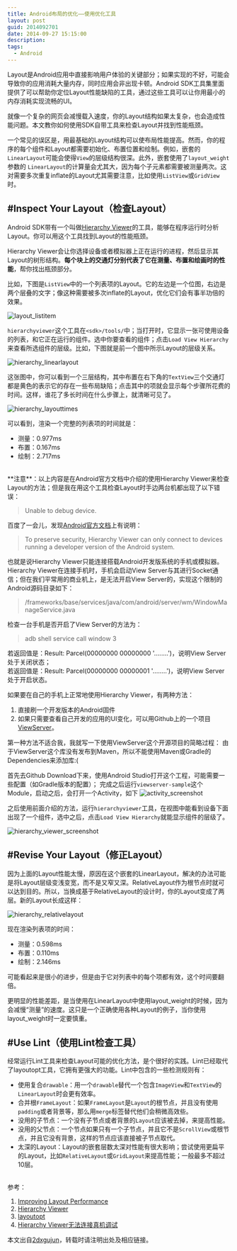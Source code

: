 ```yaml
---
title: Android布局的优化——使用优化工具
layout: post
guid: 2014092701
date: 2014-09-27 15:15:00
description: 
tags:
  - Android
---
```


Layout是Android应用中直接影响用户体验的关键部分；如果实现的不好，可能会导致你的应用消耗大量内存，同时应用会非出现卡顿。Android SDK工具集里面提供了可以帮助你定位Layout性能缺陷的工具，通过这些工具可以让你用最小的内存消耗实现流畅的UI。


就像一个复杂的网页会减慢载入速度，你的Layout结构如果太复杂，也会造成性能问题。本文教你如何使用SDK自带工具来检查Layout并找到性能瓶颈。

一个常见的误区是，用最基础的Layout结构可以使布局性能提高。然而，你的程序的每个组件和Layout都需要初始化、布置位置和绘制。例如，嵌套的`LinearLayout`可能会使得`View`的层级结构很深。此外，嵌套使用了`layout_weight`参数的 `LinearLayout`的计算量会尤其大，因为每个子元素都需要被测量两次。这对需要多次重复inflate的Layout尤其需要注意，比如使用`ListView`或`GridView`时。


#Inspect Your Layout（检查Layout）
---
Android SDK带有一个叫做[Hierarchy Viewer](https://developer.android.com/tools/help/hierarchy-viewer.html)的工具，能够在程序运行时分析Layout。你可以用这个工具找到Layout的性能瓶颈。

Hierarchy Viewer会让你选择设备或者模拟器上正在运行的进程，然后显示其Layout的树形结构。**每个块上的交通灯分别代表了它在测量、布置和绘画时的性能**，帮你找出瓶颈部分。

比如，下图是`ListView`中的一个列表项的Layout。它的左边是一个位图，右边是两个层叠的文字；像这种需要被多次inflate的Layout，优化它们会有事半功倍的效果。

![layout_listitem](/media/files/2014/09/27/layout_listitem.png)

`hierarchyviewer`这个工具在`<sdk>/tools/`中；当打开时，它显示一张可使用设备的列表，和它正在运行的组件。选中你要查看的组件；点击`Load View Hierarchy`来查看所选组件的层级。比如，下图就是前一个图中所示Layout的层级关系。

![hierarchy_linearlayout](/media/files/2014/09/27/hierarchy_linearlayout.png)

这张图中，你可以看到一个三层结构，其中布置在右下角的`TextView`三个交通灯都是黄色的表示它的存在一些布局缺陷；点击其中的项就会显示每个步骤所花费的时间。这样，谁花了多长时间在什么步骤上，就清晰可见了。

![hierarchy_layouttimes](/media/files/2014/09/27/hierarchy_layouttimes.png)

可以看到，渲染一个完整的列表项的时间就是：

- 测量：0.977ms
- 布置：0.167ms
- 绘制：2.717ms


<br/>
**注意**：以上内容是在Android官方文档中介绍的使用Hierarchy Viewer来检查Layout的方法；但是我在用这个工具检查Layout时手边两台机都出现了以下错误：

> Unable to debug device.

百度了一会儿，发现[Android官方文档](https://developer.android.com/tools/debugging/debugging-ui.html)上有说明：

> To preserve security, Hierarchy Viewer can only connect to devices running a developer version of the Android system.

也就是说Hierarchy Viewer只能连接搭载Android开发版系统的手机或模拟器。
Hierarchy Viewer在连接手机时，手机会启动View Server与其进行Socket通信；但在我们平常用的商业机上，是无法开启View Server的，实现这个限制的Android源码目录如下：

> /frameworks/base/services/java/com/android/server/wm/WindowManageService.java

检查一台手机是否开启了View Server的方法为：
> adb shell service call window 3

若返回值是：Result: Parcel(00000000 00000000 '........')，说明View Server处于关闭状态；    
若返回值是：Result: Parcel(00000000 00000001 '........')，说明View Server处于开启状态。


如果要在自己的手机上正常地使用Hierarchy Viewer，有两种方法：

1. 直接刷一个开发版本的Android固件
2. 如果只需要查看自己开发的应用的UI变化，可以用Github上的一个项目[ViewServer](https://github.com/romainguy/ViewServer)。

第一种方法不适合我，我就写一下使用ViewServer这个开源项目的简略过程：
由于ViewServer这个库没有发布到Maven，所以不能使用Maven或Gradle的Dependencies来添加库:(

首先去Github Download下来，使用Android Studio打开这个工程，可能需要一些配置（如Gradle版本的配置）；
完成之后运行`viewserver-sample`这个Module，启动之后，会打开一个Activity，如下
![activity_screenshot](/media/files/2014/09/27/activity_screenshot.png)

之后使用前面介绍的方法，运行`hierarchyviewer`工具，在视图中能看到设备下面出现了一个组件，选中之后，点击`Load View Hierarchy`就能显示组件的层级了。

![hierarchy_viewer_screenshot](/media/files/2014/09/27/hierarchy_viewer_screenshot.png)


#Revise Your Layout（修正Layout）
---
因为上面的Layout性能太慢，原因在这个嵌套的LinearLayout，解决的办法可能是将Layout层级变浅变宽，而不是又窄又深。RelativeLayout作为根节点时就可以达到目的。所以，当换成基于RelativeLayout的设计时，你的Layout变成了两层。新的Layout长成这样：

![hierarchy_relativelayout](/media/files/2014/09/27/hierarchy_relativelayout.png)

现在渲染列表项的时间：

- 测量：0.598ms
- 布置：0.110ms
- 绘制：2.146ms

可能看起来是很小的进步，但是由于它对列表中的每个项都有效，这个时间要翻倍。

更明显的性能差距，是当使用在LinearLayout中使用layout_weight的时候，因为会减慢“测量”的速度。这只是一个正确使用各种Layout的例子，当你使用layout_weight时一定要慎重。


#Use Lint（使用Lint检查工具）
---
经常运行Lint工具来检查Layout可能的优化方法，是个很好的实践。Lint已经取代了layoutopt工具，它拥有更强大的功能。Lint中包含的一些检测规则有：

- 使用复合`drawable`：用一个`drawable`替代一个包含`ImageView`和`TextView`的`LinearLayout`时会更有效率。
- 合并根`FrameLayout`：如果`FrameLayout`是`Layout`的根节点，并且没有使用`padding`或者背景等，那么用`merge`标签替代他们会稍微高效些。
- 没用的子节点：一个没有子节点或者背景的`Layout`应该被去掉，来提高性能。
- 没用的父节点：一个节点如果只有一个子节点，并且它不是`ScrollView`或根节点，并且它没有背景，这样的节点应该直接被子节点取代。
- 太深的Layout：Layout的嵌套层数太深对性能有很大影响；尝试使用更扁平的Layout，比如`RelativeLayout`或`GridLayout`来提高性能；一般最多不超过10层。



<br/>
参考：

1. [Improving Layout Performance](https://developer.android.com/training/improving-layouts/index.html)
2. [Hierarchy Viewer](https://developer.android.com/tools/help/hierarchy-viewer.html)
3. [layoutopt](https://developer.android.com/tools/help/layoutopt.html)
4. [Hierarchy Viewer无法连接真机调试](http://xie2010.blog.163.com/blog/static/211317365201402893433577/)

本文出自[2dxgujun](http://github.com/2dxgujun)，转载时请注明出处及相应链接。